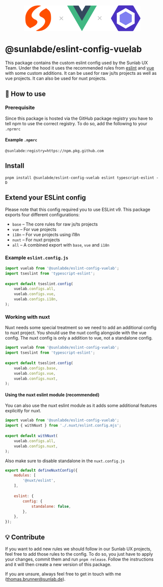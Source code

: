 <p align="center">
    <img width="380" src="https://github.com/sunlabde/eslint-config-vuelab/blob/main/logo.svg" alt="@sunlabde/eslint-config-vuelab">
</p>

# @sunlabde/eslint-config-vuelab

This package contains the custom eslint config used by the Sunlab UX Team. Under the hood it uses the recommended rules from [eslint](https://eslint.org/docs/latest/rules/) and [vue](https://eslint.vuejs.org/rules/) with some custom additions. It can be used for raw js/ts projects as well as vue projects. It can also be used for nuxt projects.

## 🔧 How to use 
### Prerequisite
Since this package is hosted via the GitHub package registry you have to tell npm to use the correct registry. To do so, add the following to your `.nprmrc`

#### Example `.npmrc`
```
@sunlabde:registry=https://npm.pkg.github.com
```

## Install
```
pnpm install @sunlabde/eslint-config-vuelab eslint typescript-eslint -D
```

## Extend your ESLint config
Please note that this config required you to use ESLint v9. This package exports four different configurations:

- `base` – The core rules for raw js/ts projects
- `vue` – For vue projects
- `i18n` – For vue projects using i18n
- `nuxt` – For nuxt projects
- `all` – A combined export with `base`, `vue` and `i18n`

### Example `eslint.config.js`
```js
import vuelab from '@sunlabde/eslint-config-vuelab';
import tseslint from 'typescript-eslint';

export default tseslint.config(
	vuelab.configs.all,
	vuelab.configs.vue,
	vuelab.configs.i18n,
);
```

### Working with nuxt
Nuxt needs some special treatment so we need to add an additional config to nuxt project. You should use the nuxt config alongside with the vue config. The nuxt config is only a addition to vue, not a standalone config.
```js
import vuelab from '@sunlabde/eslint-config-vuelab';
import tseslint from 'typescript-eslint';

export default tseslint.config(
	vuelab.configs.base,
	vuelab.configs.vue,
	vuelab.configs.nuxt,
);
```

#### Using the nuxt eslint module (recommended)
You can also use the nuxt eslint module as it adds some additional features explicitly for nuxt.

```js
import vuelab from '@sunlabde/eslint-config-vuelab';
import { withNuxt } from './.nuxt/eslint.config.mjs';

export default withNuxt(
	vuelab.configs.all,
	vuelab.configs.nuxt,
);
```

Also make sure to disable standalone in the `nuxt.config.js`

```js
export default defineNuxtConfig({
	modules: [
		'@nuxt/eslint',
	],

	eslint: {
		config: {
			standalone: false,
		},
	},
});
```

## 💡 Contribute
If you want to add new rules we should follow in our Sunlab UX projects, feel free to add those rules to the config. To do so, you just have to apply your changes, commit them and run `pnpm release`. Follow the instructions and it will then create a new version of this package.

If you are unsure, always feel free to get in touch with me (thomas.brunner@sunlab.de).
